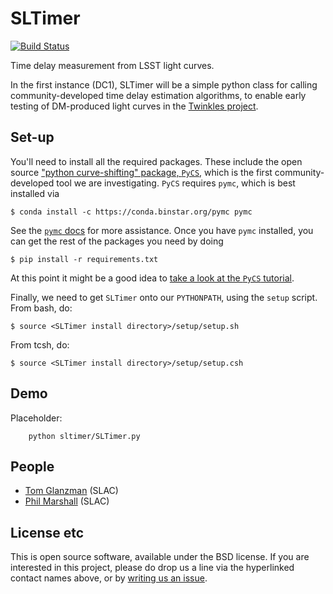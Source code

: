 # SLTimer
[![Build Status](https://travis-ci.org/DarkEnergyScienceCollaboration/SLTimer.svg?branch=master)](https://travis-ci.org/DarkEnergyScienceCollaboration/SLTimer)

Time delay measurement from LSST light curves.

In the first instance (DC1), SLTimer will be a simple python class for calling community-developed time delay estimation algorithms, to enable early testing of DM-produced light curves in the [Twinkles project](https://github.com/DarkEnergyScienceCollaboration/Twinkles).

## Set-up

You'll need to install all the required packages. These include the open source ["python curve-shifting" package, `PyCS`](http://pycs.readthedocs.io/en/latest/), which is the first community-developed tool we are investigating. `PyCS` requires `pymc`, which is best installed via
```
$ conda install -c https://conda.binstar.org/pymc pymc
```
See the [`pymc` docs]() for more assistance. Once you have `pymc` installed, you can get the rest of the packages you need by doing
```
$ pip install -r requirements.txt
```
At this point it might be a good idea to [take a look at the `PyCS` tutorial](http://pycs.readthedocs.io/en/latest/tutorial/tutorial.html).

Finally, we need to get `SLTimer` onto our `PYTHONPATH`, using the `setup` script. From bash, do:
```
$ source <SLTimer install directory>/setup/setup.sh
```
From tcsh, do:
```
$ source <SLTimer install directory>/setup/setup.csh
```

## Demo

Placeholder:
```
    python sltimer/SLTimer.py
```

## People

* [Tom Glanzman](https://github.com/DarkEnergyScienceCollaboration/SLTimer/issues/new?body=@TomGlanzman) (SLAC)
* [Phil Marshall](https://github.com/DarkEnergyScienceCollaboration/SLTimer/issues/new?body=@drphilmarshall) (SLAC)

## License etc

This is open source software, available under the BSD license. If you are interested in this project, please do drop us a line via the hyperlinked contact names above, or by [writing us an issue](https://github.com/DarkEnergyScienceCollaboration/SLTimer/issues/new).
